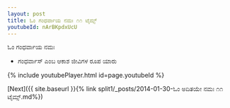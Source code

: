 ```yaml
---
layout: post
title: ಓಂ ಗಂಧರ್ವಾಯ ನಮಃ ೧೧ ಟೈಮ್ಸ್
youtubeId: nArBKpdxUcU
---
```

 
 
 ಓಂ ಗಂಧರ್ವಾಯ ನಮಃ  
 
 -  ಗಂಧರ್ವಾಸ್ ಎಂಬ ಆಕಾಶ ಜೀವಿಗಳ ರೂಪ ಯಾರು 
 
  
 
  
 
 
 
 
 
 


{% include youtubePlayer.html id=page.youtubeId %}
 
[Next]({{ site.baseurl }}{% link  split1/_posts/2014-01-30-ಓಂ ಅದಿತಯೇ ನಮಃ ೧೧ ಟೈಮ್ಸ್.md%})
 
